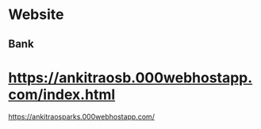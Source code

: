 # Website
## Bank

https://ankitraosb.000webhostapp.com/index.html
=======
https://ankitraosparks.000webhostapp.com/

